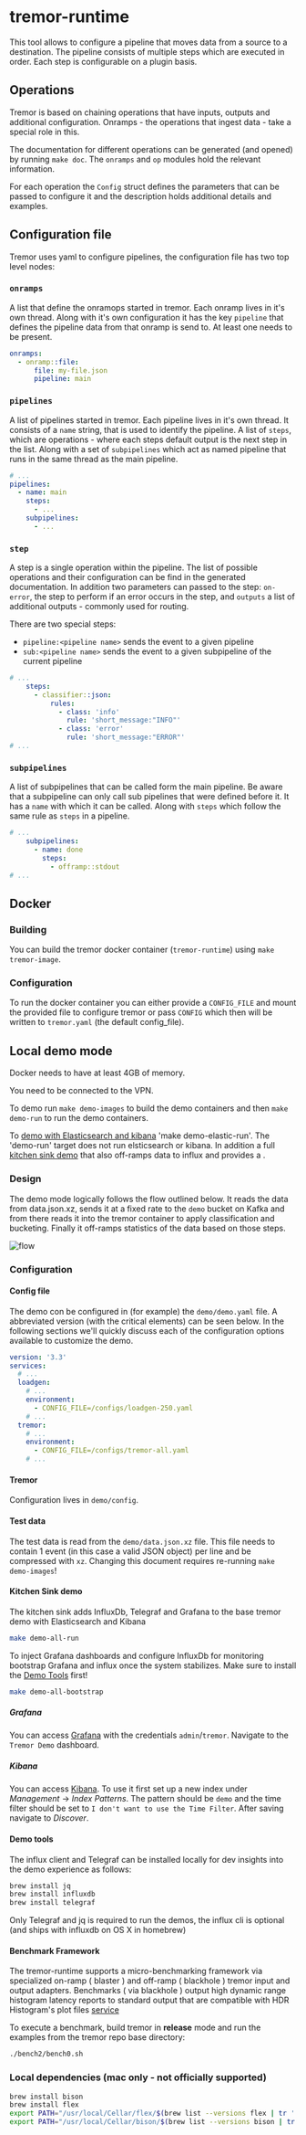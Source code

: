 # tremor-runtime

This tool allows to configure a pipeline that moves data from a source to a destination. The pipeline consists of multiple steps which are executed in order. Each step is configurable on a plugin basis.



## Operations

Tremor is based on chaining operations that have inputs, outputs and additional configuration. Onramps - the operations that ingest data - take a special role in this.

The documentation for different operations can be generated (and opened) by running `make doc`. The `onramps` and `op` modules hold the relevant information.

For each operation the `Config` struct defines the parameters that can be passed to configure it and the description holds additional details and examples.


## Configuration file

Tremor uses yaml to configure pipelines, the configuration file has two top level nodes:

### `onramps`

A list that define the onramops started in tremor. Each onramp lives in it's own thread. Along with it's own configuration it has the key `pipeline` that defines the pipeline data from that onramp is send to. At least one needs to be present.


```yaml
onramps:
  - onramp::file:
      file: my-file.json
      pipeline: main
```

### `pipelines`

A list of pipelines started in tremor. Each pipeline lives in it's own thread. It consists of a `name` string, that is used to identify the pipeline. A list  of `steps`, which are operations - where each steps default output is the next step in the list. Along with a set of `subpipelines` which act as named pipeline that runs in the same thread as the main pipeline.

```yaml
# ...
pipelines:
  - name: main
    steps:
      - ...
    subpipelines:
      - ...
```

### `step`

A step is a single operation within the pipeline. The list of possible operations and their configuration can be find in the generated documentation. In addition two parameters can passed to the step: `on-error`, the step to perform if an error occurs in the step, and `outputs` a list of additional outputs - commonly used for routing.

There are two special steps:
- `pipeline:<pipeline name>` sends the event to a given pipeline
- `sub:<pipeline name>` sends the event to a given subpipeline of the current pipeline

```yaml
# ...
    steps:
      - classifier::json:
          rules:
            - class: 'info'
              rule: 'short_message:"INFO"'
            - class: 'error'
              rule: 'short_message:"ERROR"'
# ...
```

### `subpipelines`

A list of subpipelines that can be called form the main pipeline. Be aware that a subpipeline can only call sub pipelines that were defined before it. It has a `name` with which it can be called. Along with `steps` which follow the same rule as `steps` in a pipeline.
```yaml
# ...
    subpipelines:
      - name: done
        steps:
          - offramp::stdout
# ...
```

## Docker

### Building

You can build the tremor docker container (`tremor-runtime`) using `make tremor-image`.

### Configuration
To run the docker container you can either provide a `CONFIG_FILE` and mount the provided file to configure tremor or pass `CONFIG` which then will be written to `tremor.yaml` (the default config_file).


## Local demo mode

Docker needs to have at least 4GB of memory.

You need to be connected to the VPN.

To demo run `make demo-images`  to build the demo containers and then `make demo-run` to run the demo containers.

To [demo with Elasticsearch and kibana](#elastic-demo) 'make demo-elastic-run'. The 'demo-run' target does not run elsticsearch or kibana. In addition a full [kitchen sink demo](#kitchen-sink-demo) that also off-ramps data to influx and provides a  .

### Design

The demo mode logically follows the flow outlined below. It reads the data from data.json.xz, sends it at a fixed rate to the `demo` bucket on Kafka and from there reads it into the tremor container to apply classification and bucketing. Finally it off-ramps statistics of the data based on those steps.

![flow](docs/demo-flow.png)

### Configuration

#### Config file

The demo con be configured in (for example) the `demo/demo.yaml` file. A abbreviated version (with the critical elements) can be seen below. In the following sections we'll quickly discuss each of the configuration options available to customize the demo.

```yaml
version: '3.3'
services:
  # ...
  loadgen:
    # ...
    environment:
      - CONFIG_FILE=/configs/loadgen-250.yaml
    # ...
  tremor:
    # ...
    environment:
      - CONFIG_FILE=/configs/tremor-all.yaml
    # ...
```


#### Tremor

Configuration lives in `demo/config`.

#### Test data

The test data is read from the `demo/data.json.xz` file. This file needs to contain 1 event (in this case a valid JSON object) per line and be compressed with `xz`. Changing this document requires re-running `make demo-images`!


#### Kitchen Sink demo

The kitchen sink adds InfluxDb, Telegraf and Grafana to the base tremor demo with Elasticsearch and Kibana

```sh
make demo-all-run
```

To inject Grafana dashboards and configure InfluxDb for monitoring bootstrap Grafana and influx
once the system stabilizes. Make sure to install the [Demo Tools](#demo-tools)  first!

```sh
make demo-all-bootstrap
```

##### Grafana

You can access [Grafana](http://localhost:3000/login) with the credentials `admin`/`tremor`. Navigate to the `Tremor Demo` dashboard.

##### Kibana

You can access [Kibana](http://localhost:5601/app/kibana). To use it first set up a new index under *Management* -> *Index Patterns*. The pattern should be `demo` and the time filter should be set to `I don't want to use the Time Filter`. After saving navigate to *Discover*.

#### Demo tools

The influx client and Telegraf can be installed locally for dev insights into the demo experience as follows:

```sh
brew install jq
brew install influxdb
brew install telegraf
```

Only Telegraf and jq is required to run the demos, the influx cli is optional (and ships with influxdb on OS X in homebrew)

#### Benchmark Framework

The tremor-runtime supports a micro-benchmarking framework via specialized on-ramp ( blaster ) and off-ramp ( blackhole )
tremor input and output adapters. Benchmarks ( via blackhole ) output high dynamic range histogram latency reports to
standard output that are compatible with HDR Histogram's plot files [service](https://hdrhistogram.github.io/HdrHistogram/plotFiles.html)

To execute a benchmark, build tremor in **release** mode and run the examples from the tremor repo base directory:

```sh
./bench2/bench0.sh
```

### Local dependencies (mac only - not officially supported)

```bash
brew install bison
brew install flex
export PATH="/usr/local/Cellar/flex/$(brew list --versions flex | tr ' ' '\n' | tail -1)/bin/:$PATH"
export PATH="/usr/local/Cellar/bison/$(brew list --versions bison | tr ' ' '\n' | tail -1)/bin:$PATH"
```
